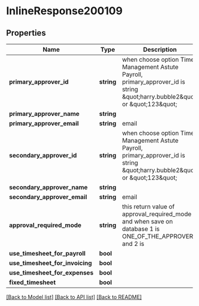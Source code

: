 # InlineResponse200109

## Properties
Name | Type | Description | Notes
------------ | ------------- | ------------- | -------------
**primary_approver_id** | **string** | when choose option Time Management Astute Payroll, primary_approver_id is string \&quot;harry.bubble2\&quot; or \&quot;123\&quot; | [optional] 
**primary_approver_name** | **string** |  | [optional] 
**primary_approver_email** | **string** | email | [optional] 
**secondary_approver_id** | **string** | when choose option Time Management Astute Payroll, primary_approver_id is string \&quot;harry.bubble2\&quot; or \&quot;123\&quot; | [optional] 
**secondary_approver_name** | **string** |  | [optional] 
**secondary_approver_email** | **string** | email | [optional] 
**approval_required_mode** | **string** | this return value of approval_required_mode and when save on database 1 is ONE_OF_THE_APPROVERS and 2 is | [optional] 
**use_timesheet_for_payroll** | **bool** |  | [optional] 
**use_timesheet_for_invoicing** | **bool** |  | [optional] 
**use_timesheet_for_expenses** | **bool** |  | [optional] 
**fixed_timesheet** | **bool** |  | [optional] 

[[Back to Model list]](../../README.md#documentation-for-models) [[Back to API list]](../../README.md#documentation-for-api-endpoints) [[Back to README]](../../README.md)

